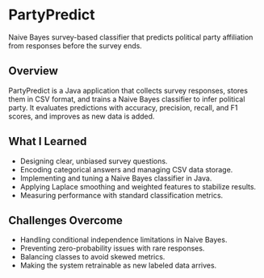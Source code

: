 # PartyPredict

Naive Bayes survey-based classifier that predicts political party affiliation from responses before the survey ends.

## Overview
PartyPredict is a Java application that collects survey responses, stores them in CSV format, and trains a Naive Bayes classifier to infer political party. It evaluates predictions with accuracy, precision, recall, and F1 scores, and improves as new data is added.

## What I Learned
- Designing clear, unbiased survey questions.  
- Encoding categorical answers and managing CSV data storage.  
- Implementing and tuning a Naive Bayes classifier in Java.  
- Applying Laplace smoothing and weighted features to stabilize results.  
- Measuring performance with standard classification metrics.  

## Challenges Overcome
- Handling conditional independence limitations in Naive Bayes.  
- Preventing zero-probability issues with rare responses.  
- Balancing classes to avoid skewed metrics.  
- Making the system retrainable as new labeled data arrives.  
